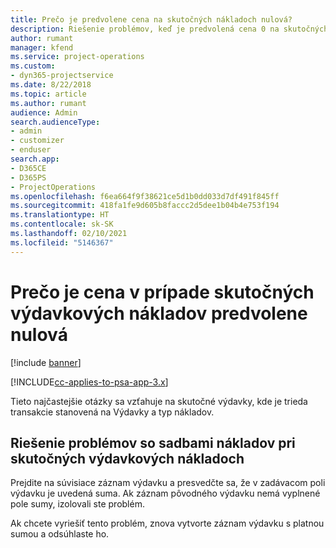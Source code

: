 ```yaml
---
title: Prečo je predvolene cena na skutočných nákladoch nulová?
description: Riešenie problémov, keď je predvolená cena 0 na skutočných výdavkových nákladoch.
author: rumant
manager: kfend
ms.service: project-operations
ms.custom:
- dyn365-projectservice
ms.date: 8/22/2018
ms.topic: article
ms.author: rumant
audience: Admin
search.audienceType:
- admin
- customizer
- enduser
search.app:
- D365CE
- D365PS
- ProjectOperations
ms.openlocfilehash: f6ea664f9f38621ce5d1b0dd033d7df491f845ff
ms.sourcegitcommit: 418fa1fe9d605b8faccc2d5dee1b04b4e753f194
ms.translationtype: HT
ms.contentlocale: sk-SK
ms.lasthandoff: 02/10/2021
ms.locfileid: "5146367"
---
```

# <a name="why-is-the-price-defaulting-to-zero-on-expense-cost-actuals"></a>Prečo je cena v prípade skutočných výdavkových nákladov predvolene nulová

[!include [banner](../includes/psa-now-project-operations.md)]

[!INCLUDE[cc-applies-to-psa-app-3.x](../includes/cc-applies-to-psa-app-3x.md)]

Tieto najčastejšie otázky sa vzťahuje na skutočné výdavky, kde je trieda transakcie stanovená na Výdavky a typ nákladov.

## <a name="troubleshooting-cost-rates-on-expense-cost-actuals"></a>Riešenie problémov so sadbami nákladov pri skutočných výdavkových nákladoch

Prejdite na súvisiace záznam výdavku a presvedčte sa, že v zadávacom poli výdavku je uvedená suma. Ak záznam pôvodného výdavku nemá vyplnené pole sumy, izolovali ste problém.
 
Ak chcete vyriešiť tento problém, znova vytvorte záznam výdavku s platnou sumou a odsúhlaste ho.
